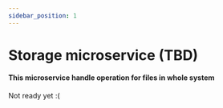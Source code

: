 ```yaml
---
sidebar_position: 1
---
```


# Storage microservice (TBD)
#### This microservice handle operation for files in whole system

Not ready yet :(
